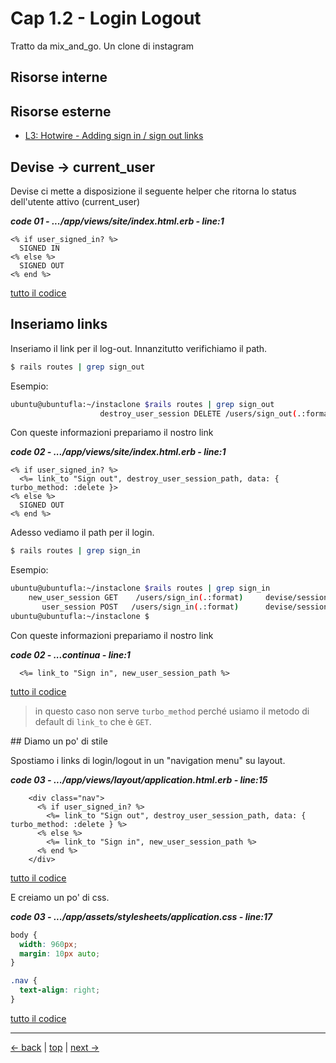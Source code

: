 # <a name="top"></a> Cap 1.2 - Login Logout

Tratto da mix_and_go. Un clone di instagram



## Risorse interne



## Risorse esterne

- [L3: Hotwire - Adding sign in / sign out links](https://school.mixandgo.com/targets/263)



## Devise -> current_user

Devise ci mette a disposizione il seguente helper che ritorna lo status dell'utente attivo (current_user)

***code 01 - .../app/views/site/index.html.erb - line:1***

```html+erb
<% if user_signed_in? %>
  SIGNED IN
<% else %>
  SIGNED OUT
<% end %>
```

[tutto il codice](https://github.com/flaviobordonidev/leanpubabrandnewcms/blob/master/instaclone/01-new_app/02_01-views-site-index.html.erb)



## Inseriamo links

Inseriamo il link per il log-out. Innanzitutto verifichiamo il path.

```bash
$ rails routes | grep sign_out
```

Esempio:

```bash
ubuntu@ubuntufla:~/instaclone $rails routes | grep sign_out
                    destroy_user_session DELETE /users/sign_out(.:format)
```

Con queste informazioni prepariamo il nostro link


***code 02 - .../app/views/site/index.html.erb - line:1***

```html+erb
<% if user_signed_in? %>
  <%= link_to "Sign out", destroy_user_session_path, data: { turbo_method: :delete }>
<% else %>
  SIGNED OUT
<% end %>
```

Adesso vediamo il path per il login.

```bash
$ rails routes | grep sign_in
```

Esempio:

```bash
ubuntu@ubuntufla:~/instaclone $rails routes | grep sign_in
    new_user_session GET    /users/sign_in(.:format)     devise/sessions#new
       user_session POST   /users/sign_in(.:format)      devise/sessions#create
ubuntu@ubuntufla:~/instaclone $
```

Con queste informazioni prepariamo il nostro link

***code 02 - ...continua - line:1***

```html+erb
  <%= link_to "Sign in", new_user_session_path %>
```

[tutto il codice](https://github.com/flaviobordonidev/leanpubabrandnewcms/blob/master/instaclone/01-new_app/02_02-views-site-index.html.erb)

> in questo caso non serve `turbo_method` perché usiamo il metodo di default di `link_to` che è `GET`.



## Diamo un po' di stile

Spostiamo i links di login/logout in un "navigation menu" su layout.

***code 03 - .../app/views/layout/application.html.erb - line:15***

```html+erb
    <div class="nav">
      <% if user_signed_in? %>
        <%= link_to "Sign out", destroy_user_session_path, data: { turbo_method: :delete } %>
      <% else %>
        <%= link_to "Sign in", new_user_session_path %>
      <% end %>
    </div>
```

[tutto il codice](https://github.com/flaviobordonidev/leanpubabrandnewcms/blob/master/instaclone/01-new_app/02_03-views-layout-application.html.erb)

E creiamo un po' di css.

***code 03 - .../app/assets/stylesheets/application.css - line:17***

```css
body {
  width: 960px;
  margin: 10px auto;
}

.nav {
  text-align: right;
}
```

[tutto il codice](https://github.com/flaviobordonidev/leanpubabrandnewcms/blob/master/instaclone/01-new_app/02_04-assets-stylesheets-application.css)




---

[<- back](https://github.com/flaviobordonidev/leanpubabrandnewcms/blob/master/01-base/01-new_app/08_00-gemfile_ruby_version.md)
 | [top](#top) |
[next ->](https://github.com/flaviobordonidev/leanpubabrandnewcms/blob/master/01-base/02-git/02_00-inizializziamo_git.md)
